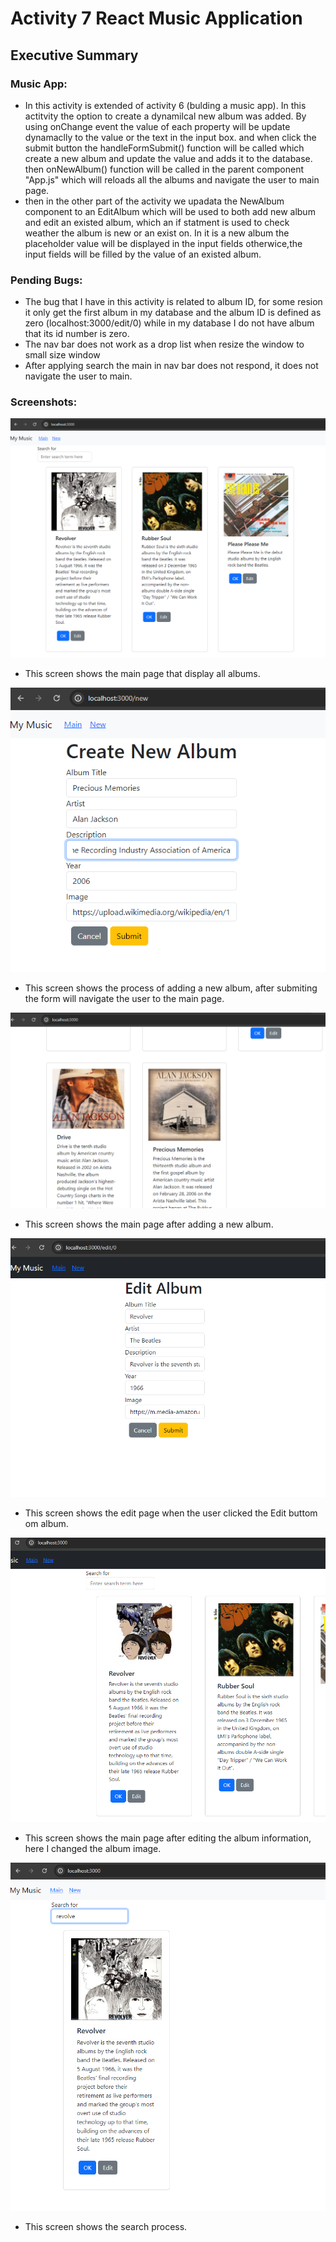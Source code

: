 
# Activity 7 React Music Application 

## Executive Summary

### Music App:
- In this activity is extended of activity 6 (bulding a music app). In this actitvity the option to create a dynamilcal new album was added. By using onChange event the value of each property will be update dynamaclly to the value or the text in the input box. and when click the submit button the handleFormSubmit() function will be called which create a new album and update the value and adds it to the database. then onNewAlbum() function will be called in the parent component "App.js" which will reloads all the albums and navigate the user to main page.
- then in the other part of the activity we upadata the NewAlbum component to an EditAlbum which will be used to both add new album and edit an existed album, which an if statment is used to check weather the album is new or an exist on. In it is a new album the placeholder value will be displayed in the input fields otherwice,the input fields will be filled by the value of an existed album.

### Pending Bugs:
- The bug that I have in this activity is related to album ID, for some resion it only get the first album in my database and the album ID is defined as zero (localhost:3000/edit/0) while in my database I do not have album that its id number is zero.
- The nav bar does not work as a drop list when resize the window to small size window
- After applying search the main in nav bar does not respond, it does not navigate the user to main.

### Screenshots:

![screen 1](./images/main.png)
- This screen shows the main page that display all albums.

![screen2](./images/createAlbum.png)
- This  screen shows the process of adding a new album, after submiting the form will navigate the user to the main page.

![screen3](./images/createAlbum_1.png)
- This screen shows the main page after adding a new album.

![screen4](./images/edit.png)
- This screen shows the edit page when the user clicked the Edit buttom om album.

![screen5](./images/edit1.png)
- This screen shows the main page after editing the album information, here I changed the album image. 

![screen6](./images/search.png)
- This screen shows the search process.
